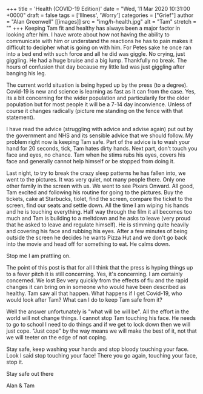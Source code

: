 +++
title = 'Health (COVID-19 Edition)'
date = "Wed, 11 Mar 2020 10:31:00 +0000"
draft = false
tags = ['Illness', 'Worry']
categories = ["Grief"]
author = "Alan Greenwell"
[[images]]
  src = "img/h-health.jpg"
  alt = "Tam"
  stretch = ""
+++
Keeping Tam fit and healthy has always been a major factor in looking after him. I have wrote about how not having the ability to communicate with him or understand the reactions he has to pain makes it difficult to decipher what is going on with him. For Petes sake he once ran into a bed end with such force and all he did was giggle. No crying, just giggling. He had a huge bruise and a big lump. Thankfully no break. The hours of confusion that day because my little lad was just giggling after banging his leg.
<!--more-->
The current world situation is being hyped up by the press (to a degree). Covid-19 is new and science is learning as fast as it can from the case. Yes, its a bit concerning for the wider population and particularily for the older population but for most people it will be a 7-14 day inconvience. Unless of course it changes radically (picture me standing on the fence with that statement).

I have read the advice (struggling with advice and advise again) put out by the government and NHS and its sensible advice that we should follow. My problem right now is keeping Tam safe. Part of the advice is to wash your hand for 20 seconds, tick, Tam hates dirty hands. Next part, don't touch you face and eyes, no chance. Tam when he stims rubs his eyes, covers his face and generally cannot help himself or be stopped from doing it.

Last night, to try to break the crazy sleep patterns he has fallen into, we went to the pictures. It was very quiet, not many people there. Only one other family in the screen with us. We went to see Pixars Onward. All good, Tam excited and following his routine for going to the pictures. Buy the tickets, cake at Starbucks, tiolet, find the screen, compare the ticket to the screen, find our seats and settle down. All the time I am wiping his hands and he is touching everything. Half way through the film it all becomes too much and Tam is building to a meltdown and he asks to leave (very proud that he asked to leave and regulate himself). He is stimming quite heavily and covering his face and rubbing his eyes. After a few minutes of being outside the screen he decides he wants Pizza Hut and we don't go back into the movie and head off for something to eat. He calms down.

Stop me I am prattling on.

The point of this post is that for all I think that the press is hyping things up to a fever pitch it is still concerning. Yes, it's concerning. I am certainly concerned. We lost Bev very quickly from the effects of flu and the rapid changes it can bring on in someone who would have been described as healthy. Tam saw all that happen. What happens if I get Covid-19, who would look after Tam? What can I do to keep Tam safe from it?

Well the answer unfortunately is "what will be will be". All the effort in the world will not change things. I cannot stop Tam touching his face. He needs to go to school I need to do things and if we get to lock down then we will just cope. "Just cope" by the way means we will make the best of it, not that we will teeter on the edge of not coping.

Stay safe, keep washing your hands and stop bloody touching your face. Look I said stop touching your face! There you go again, touching your face, stop it.

Stay safe out there

Alan & Tam